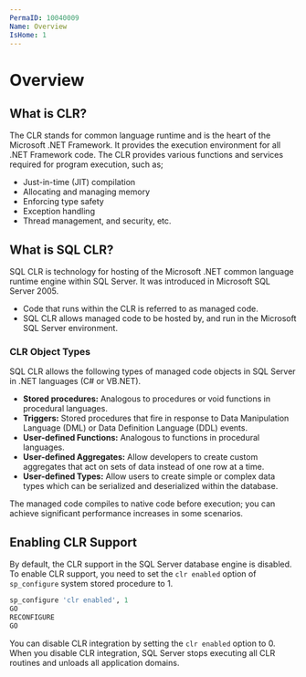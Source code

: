```yaml
---
PermaID: 10040009
Name: Overview
IsHome: 1
---
```


# Overview

## What is CLR?

The CLR stands for common language runtime and is the heart of the Microsoft .NET Framework. It provides the execution environment for all .NET Framework code. The CLR provides various functions and services required for program execution, such as;

 - Just-in-time (JIT) compilation
 - Allocating and managing memory
 - Enforcing type safety
 - Exception handling 
 - Thread management, and security, etc. 

## What is SQL CLR?

SQL CLR is technology for hosting of the Microsoft .NET common language runtime engine within SQL Server. It was introduced in Microsoft SQL Server 2005.

 - Code that runs within the CLR is referred to as managed code. 
 - SQL CLR allows managed code to be hosted by, and run in the Microsoft SQL Server environment.

### CLR Object Types

SQL CLR allows the following types of managed code objects in SQL Server in .NET languages (C# or VB.NET).

 - **Stored procedures:** Analogous to procedures or void functions in procedural languages.
 - **Triggers:** Stored procedures that fire in response to Data Manipulation Language (DML) or Data Definition Language (DDL) events.
 - **User-defined Functions:** Analogous to functions in procedural languages.
 - **User-defined Aggregates:** Allow developers to create custom aggregates that act on sets of data instead of one row at a time.
 - **User-defined Types:** Allow users to create simple or complex data types which can be serialized and deserialized within the database.

The managed code compiles to native code before execution; you can achieve significant performance increases in some scenarios.

## Enabling CLR Support

By default, the CLR support in the SQL Server database engine is disabled. To enable CLR support, you need to set the `clr enabled` option of `sp_configure` system stored procedure to 1.

```sql
sp_configure 'clr enabled', 1
GO
RECONFIGURE
GO
```

You can disable CLR integration by setting the `clr enabled` option to 0. When you disable CLR integration, SQL Server stops executing all CLR routines and unloads all application domains.